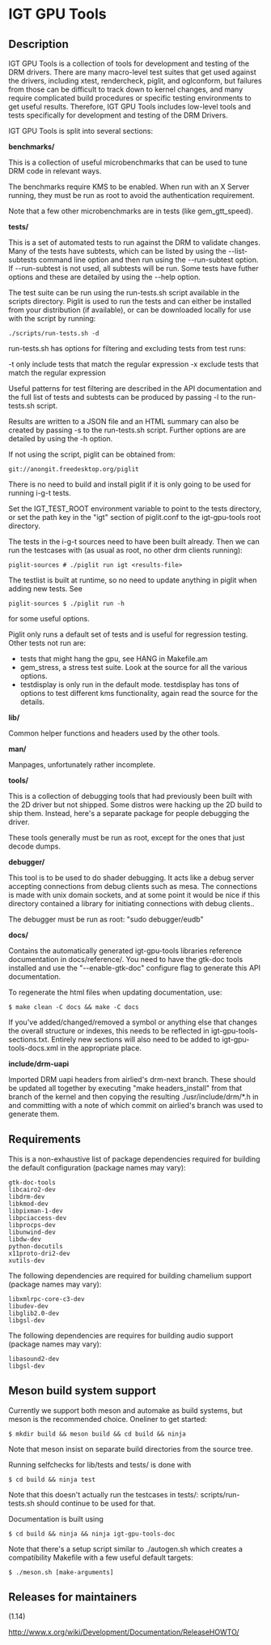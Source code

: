 IGT GPU Tools
=============

Description
-----------

IGT GPU Tools is a collection of tools for development and testing of the DRM
drivers. There are many macro-level test suites that get used against the
drivers, including xtest, rendercheck, piglit, and oglconform, but failures from
those can be difficult to track down to kernel changes, and many require
complicated build procedures or specific testing environments to get useful
results. Therefore, IGT GPU Tools includes low-level tools and tests
specifically for development and testing of the DRM Drivers.

IGT GPU Tools is split into several sections:

**benchmarks/**

This is a collection of useful microbenchmarks that can be used to tune
DRM code in relevant ways.

The benchmarks require KMS to be enabled.  When run with an X Server
running, they must be run as root to avoid the authentication
requirement.

Note that a few other microbenchmarks are in tests (like gem_gtt_speed).

**tests/**

This is a set of automated tests to run against the DRM to validate
changes. Many of the tests have subtests, which can be listed by using
the --list-subtests command line option and then run using the
--run-subtest option. If --run-subtest is not used, all subtests will
be run. Some tests have futher options and these are detailed by using
the --help option.

The test suite can be run using the run-tests.sh script available in
the scripts directory. Piglit is used to run the tests and can either
be installed from your distribution (if available), or can be
downloaded locally for use with the script by running:

    ./scripts/run-tests.sh -d

run-tests.sh has options for filtering and excluding tests from test
runs:

  -t <regex>      only include tests that match the regular expression
  -x <regex>      exclude tests that match the regular expression

Useful patterns for test filtering are described in the API
documentation and the full list of tests and subtests can be produced
by passing -l to the run-tests.sh script.

Results are written to a JSON file and an HTML summary can also be
created by passing -s to the run-tests.sh script. Further options are
are detailed by using the -h option.


If not using the script, piglit can be obtained from:

    git://anongit.freedesktop.org/piglit

There is no need to build and install piglit if it is only going to be
used for running i-g-t tests.

Set the IGT_TEST_ROOT environment variable to point to the tests
directory, or set the path key in the "igt" section of piglit.conf to
the igt-gpu-tools root directory.

The tests in the i-g-t sources need to have been built already. Then we
can run the testcases with (as usual as root, no other drm clients
running):

    piglit-sources # ./piglit run igt <results-file>

The testlist is built at runtime, so no need to update anything in
piglit when adding new tests. See

    piglit-sources $ ./piglit run -h

for some useful options.

Piglit only runs a default set of tests and is useful for regression
testing. Other tests not run are:
- tests that might hang the gpu, see HANG in Makefile.am
- gem_stress, a stress test suite. Look at the source for all the
  various options.
- testdisplay is only run in the default mode. testdisplay has tons of
  options to test different kms functionality, again read the source for
  the details.

**lib/**

Common helper functions and headers used by the other tools.

**man/**

Manpages, unfortunately rather incomplete.

**tools/**

This is a collection of debugging tools that had previously been
built with the 2D driver but not shipped.  Some distros were hacking
up the 2D build to ship them.  Instead, here's a separate package for
people debugging the driver.

These tools generally must be run as root, except for the ones that just
decode dumps.

**debugger/**

This tool is to be used to do shader debugging. It acts like a
debug server accepting connections from debug clients such as
mesa. The connections is made with unix domain sockets, and at some
point it would be nice if this directory contained a library for
initiating connections with debug clients..

The debugger must be run as root: "sudo debugger/eudb"

**docs/**

Contains the automatically generated igt-gpu-tools libraries
reference documentation in docs/reference/. You need to have the
gtk-doc tools installed and use the "--enable-gtk-doc" configure flag
to generate this API documentation.

To regenerate the html files when updating documentation, use:

    $ make clean -C docs && make -C docs

If you've added/changed/removed a symbol or anything else that changes
the overall structure or indexes, this needs to be reflected in
igt-gpu-tools-sections.txt. Entirely new sections will also need to be
added to igt-gpu-tools-docs.xml in the appropriate place.

**include/drm-uapi**

Imported DRM uapi headers from airlied's drm-next branch.
These should be updated all together by executing "make
headers_install" from that branch of the kernel and then
copying the resulting ./usr/include/drm/*.h in and committing
with a note of which commit on airlied's branch was used to
generate them.


Requirements
------------

This is a non-exhaustive list of package dependencies required for building
the default configuration (package names may vary):

	gtk-doc-tools
	libcairo2-dev
	libdrm-dev
	libkmod-dev
	libpixman-1-dev
	libpciaccess-dev
	libprocps-dev
	libunwind-dev
	libdw-dev
	python-docutils
	x11proto-dri2-dev
	xutils-dev

The following dependencies are required for building chamelium support
(package names may vary):

	libxmlrpc-core-c3-dev
	libudev-dev
	libglib2.0-dev
	libgsl-dev

The following dependencies are requires for building audio support
(package names may vary):

	libasound2-dev
	libgsl-dev

Meson build system support
--------------------------

Currently we support both meson and automake as build systems, but meson is the
recommended choice. Oneliner to get started:

    $ mkdir build && meson build && cd build && ninja

Note that meson insist on separate build directories from the source tree.

Running selfchecks for lib/tests and tests/ is done with

    $ cd build && ninja test

Note that this doesn't actually run the testcases in tests/: scripts/run-tests.sh
should continue to be used for that.

Documentation is built using

    $ cd build && ninja && ninja igt-gpu-tools-doc

Note that there's a setup script similar to ./autogen.sh which creates a
compatibility Makefile with a few useful default targets:

    $ ./meson.sh [make-arguments]

Releases for maintainers
------------------------

(1.14)

http://www.x.org/wiki/Development/Documentation/ReleaseHOWTO/
